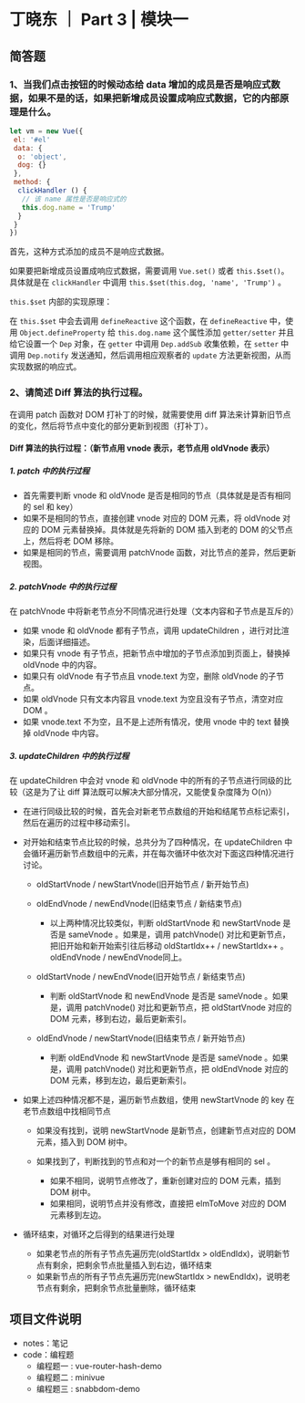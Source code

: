 # 丁晓东 ｜ Part 3 | 模块一

## 简答题

### 1、当我们点击按钮的时候动态给 data 增加的成员是否是响应式数据，如果不是的话，如果把新增成员设置成响应式数据，它的内部原理是什么。

```js
let vm = new Vue({
 el: '#el'
 data: {
  o: 'object',
  dog: {}
 },
 method: {
  clickHandler () {
   // 该 name 属性是否是响应式的
   this.dog.name = 'Trump'
  }
 }
})
```

首先，这种方式添加的成员不是响应式数据。

如果要把新增成员设置成响应式数据，需要调用 `Vue.set()` 或者 `this.$set()`。具体就是在 `clickHandler` 中调用 `this.$set(this.dog, 'name', 'Trump')` 。

`this.$set` 内部的实现原理：

在 `this.$set` 中会去调用 `defineReactive` 这个函数，在 `defineReactive` 中，使用 `Object.defineProperty` 给 `this.dog.name` 这个属性添加 `getter/setter` 并且给它设置一个 `Dep` 对象，在 `getter` 中调用 `Dep.addSub` 收集依赖，在 `setter` 中调用 `Dep.notify` 发送通知，然后调用相应观察者的 `update` 方法更新视图，从而实现数据的响应式。

### 2、请简述 Diff 算法的执行过程。

在调用 patch 函数对 DOM 打补丁的时候，就需要使用 diff 算法来计算新旧节点的变化，然后将节点中变化的部分更新到视图（打补丁）。

#### Diff 算法的执行过程：（新节点用 vnode 表示，老节点用 oldVnode 表示）

##### 1. patch 中的执行过程

- 首先需要判断 vnode 和 oldVnode 是否是相同的节点（具体就是是否有相同的 sel 和 key）
- 如果不是相同的节点，直接创建 vnode 对应的 DOM 元素，将 oldVnode 对应的 DOM 元素替换掉。具体就是先将新的 DOM 插入到老的 DOM 的父节点上，然后将老 DOM 移除。
- 如果是相同的节点，需要调用 patchVnode 函数，对比节点的差异，然后更新视图。

##### 2. patchVnode 中的执行过程

在 patchVnode 中将新老节点分不同情况进行处理（文本内容和子节点是互斥的）

- 如果 vnode 和 oldVnode 都有子节点，调用 updateChildren ，进行对比渲染，后面详细描述。
- 如果只有 vnode 有子节点，把新节点中增加的子节点添加到页面上，替换掉 oldVnode 中的内容。
- 如果只有 oldVnode 有子节点且 vnode.text 为空，删除 oldVnode 的子节点。
- 如果 oldVnode 只有文本内容且 vnode.text 为空且没有子节点，清空对应 DOM 。
- 如果 vnode.text 不为空，且不是上述所有情况，使用 vnode 中的 text 替换掉 oldVnode 中内容。

##### 3. updateChildren 中的执行过程

在 updateChildren 中会对 vnode 和 oldVnode 中的所有的子节点进行同级的比较（这是为了让 diff 算法既可以解决大部分情况，又能使复杂度降为 O(n)）

- 在进行同级比较的时候，首先会对新老节点数组的开始和结尾节点标记索引，然后在遍历的过程中移动索引。
- 对开始和结束节点比较的时候，总共分为了四种情况，在 updateChildren 中会循环遍历新节点数组中的元素，并在每次循环中依次对下面这四种情况进行讨论。

  - oldStartVnode / newStartVnode(旧开始节点 / 新开始节点)
  - oldEndVnode / newEndVnode(旧结束节点 / 新结束节点)

    - 以上两种情况比较类似，判断 oldStartVnode 和 newStartVnode 是否是 sameVnode 。如果是，调用 patchVnode() 对比和更新节点，把旧开始和新开始索引往后移动 oldStartIdx++ / newStartIdx++ 。oldEndVnode / newEndVnode同上。

  - oldStartVnode / newEndVnode(旧开始节点 / 新结束节点)

    - 判断 oldStartVnode 和 newEndVnode 是否是 sameVnode 。如果是，调用 patchVnode() 对比和更新节点，把 oldStartVnode 对应的 DOM 元素，移到右边，最后更新索引。

  - oldEndVnode / newStartVnode(旧结束节点 / 新开始节点)

    - 判断 oldEndVnode 和 newStartVnode 是否是 sameVnode 。如果是，调用 patchVnode() 对比和更新节点，把 oldEndVnode 对应的 DOM 元素，移到左边，最后更新索引。

- 如果上述四种情况都不是，遍历新节点数组，使用 newStartVnode 的 key 在老节点数组中找相同节点

  - 如果没有找到，说明 newStartVnode 是新节点，创建新节点对应的 DOM 元素，插入到 DOM 树中。
  - 如果找到了，判断找到的节点和对一个的新节点是够有相同的 sel 。

    - 如果不相同，说明节点修改了，重新创建对应的 DOM 元素，插到 DOM 树中。
    - 如果相同，说明节点并没有修改，直接把 elmToMove 对应的 DOM 元素移到左边。
  
- 循环结束，对循环之后得到的结果进行处理

  - 如果老节点的所有子节点先遍历完(oldStartIdx > oldEndIdx)，说明新节点有剩余，把剩余节点批量插入到右边，循环结束
  - 如果新节点的所有子节点先遍历完(newStartIdx > newEndIdx)，说明老节点有剩余，把剩余节点批量删除，循环结束

## 项目文件说明

- notes：笔记
- code：编程题
  - 编程题一 : vue-router-hash-demo
  - 编程题二 : minivue
  - 编程题三 : snabbdom-demo

